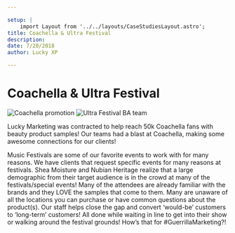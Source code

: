 ```yaml
---

setup: |
    import Layout from '../../layouts/CaseStudiesLayout.astro';
title: Coachella & Ultra Festival
description:
date: 7/20/2018
author: Lucky XP

---
```


# Coachella & Ultra Festival

![Coachella promotion](https://luckyxp.sirv.com/Case%20Studies/CoachellaSpecialEvent/CoachellaSpecialEvent1.jpg)
![Ultra Festival BA team](https://luckyxp.sirv.com/Case%20Studies/CoachellaSpecialEvent/CoachellaSpecialEvent2.jpg)


Lucky Marketing was contracted to help reach 50k Coachella fans with beauty product samples! Our teams had a blast at Coachella, making some awesome connections for our clients!

Music Festivals are some of our favorite events to work with for many reasons. We have clients that request specific events for many reasons at festivals. Shea Moisture and Nubian Heritage realize that a large demographic from their target audience is in the crowd at many of the festivals/special events! Many of the attendees are already familiar with the brands and they LOVE the samples that come to them. Many are unaware of all the locations you can purchase or have common questions about the product(s). Our staff helps close the gap and convert ‘would-be’ customers to ‘long-term’ customers!  All done while waiting in line to get into their show or walking around the festival grounds! How’s that for #GuerrillaMarketing?!

